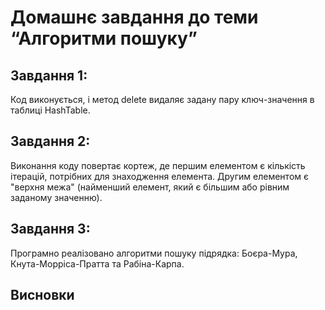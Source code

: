 # Домашнє завдання до теми “Алгоритми пошуку”

## Завдання 1:

Код виконується, і метод delete видаляє задану пару ключ-значення в таблиці HashTable.

## Завдання 2:

Виконання коду повертає кортеж, де першим елементом є кількість ітерацій, потрібних для знаходження елемента. Другим елементом є "верхня межа" (найменший елемент, який є більшим або рівним заданому значенню).

## Завдання 3:

Програмно реалізовано алгоритми пошуку підрядка: Боєра-Мура, Кнута-Морріса-Пратта та Рабіна-Карпа.

## Висновки
